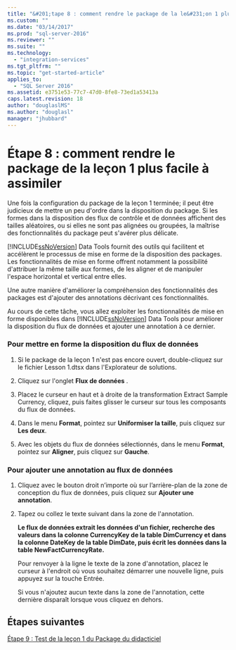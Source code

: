 ```yaml
---
title: "&#201;tape 8 : comment rendre le package de la le&#231;on 1 plus facile &#224; assimiler | Microsoft Docs"
ms.custom: ""
ms.date: "03/14/2017"
ms.prod: "sql-server-2016"
ms.reviewer: ""
ms.suite: ""
ms.technology: 
  - "integration-services"
ms.tgt_pltfrm: ""
ms.topic: "get-started-article"
applies_to: 
  - "SQL Server 2016"
ms.assetid: e3751e53-77c7-47d0-8fe8-73ed1a53413a
caps.latest.revision: 18
author: "douglaslMS"
ms.author: "douglasl"
manager: "jhubbard"
---
```

# &#201;tape 8 : comment rendre le package de la le&#231;on 1 plus facile &#224; assimiler
Une fois la configuration du package de la leçon 1 terminée; il peut être judicieux de mettre un peu d'ordre dans la disposition du package. Si les formes dans la disposition des flux de contrôle et de données affichent des tailles aléatoires, ou si elles ne sont pas alignées ou groupées, la maîtrise des fonctionnalités du package peut s'avérer plus délicate.  
  
[!INCLUDE[ssNoVersion](../includes/ssnoversion-md.md)] Data Tools fournit des outils qui facilitent et accélèrent le processus de mise en forme de la disposition des packages. Les fonctionnalités de mise en forme offrent notamment la possibilité d'attribuer la même taille aux formes, de les aligner et de manipuler l'espace horizontal et vertical entre elles.  
  
Une autre manière d'améliorer la compréhension des fonctionnalités des packages est d'ajouter des annotations décrivant ces fonctionnalités.  
  
Au cours de cette tâche, vous allez exploiter les fonctionnalités de mise en forme disponibles dans [!INCLUDE[ssNoVersion](../includes/ssnoversion-md.md)] Data Tools pour améliorer la disposition du flux de données et ajouter une annotation à ce dernier.  
  
### Pour mettre en forme la disposition du flux de données  
  
1.  Si le package de la leçon 1 n'est pas encore ouvert, double-cliquez sur le fichier Lesson 1.dtsx dans l'Explorateur de solutions.  
  
2.  Cliquez sur l'onglet **Flux de données** .  
  
3.  Placez le curseur en haut et à droite de la transformation Extract Sample Currency, cliquez, puis faites glisser le curseur sur tous les composants du flux de données.  
  
4.  Dans le menu **Format**, pointez sur **Uniformiser la taille**, puis cliquez sur **Les deux**.  
  
5.  Avec les objets du flux de données sélectionnés, dans le menu **Format**, pointez sur **Aligner**, puis cliquez sur **Gauche**.  
  
### Pour ajouter une annotation au flux de données  
  
1.  Cliquez avec le bouton droit n’importe où sur l’arrière-plan de la zone de conception du flux de données, puis cliquez sur **Ajouter une annotation**.  
  
2.  Tapez ou collez le texte suivant dans la zone de l'annotation.  
  
    **Le flux de données extrait les données d'un fichier, recherche des valeurs dans la colonne CurrencyKey de la table DimCurrency et dans la colonne DateKey de la table DimDate, puis écrit les données dans la table NewFactCurrencyRate.**  
  
    Pour renvoyer à la ligne le texte de la zone d'annotation, placez le curseur à l'endroit où vous souhaitez démarrer une nouvelle ligne, puis appuyez sur la touche Entrée.  
  
    Si vous n'ajoutez aucun texte dans la zone de l'annotation, cette dernière disparaît lorsque vous cliquez en dehors.  
  
## Étapes suivantes  
[Étape 9 : Test de la leçon 1 du Package du didacticiel](../integration-services/step-9-testing-the-lesson-1-tutorial-package.md)  
  
  
  
